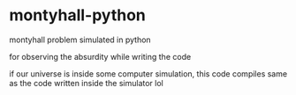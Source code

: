 # montyhall-python

montyhall problem
simulated in python

for observing the absurdity while writing the code

if our universe is inside some computer simulation, this code compiles same as the code written inside the simulator
lol
